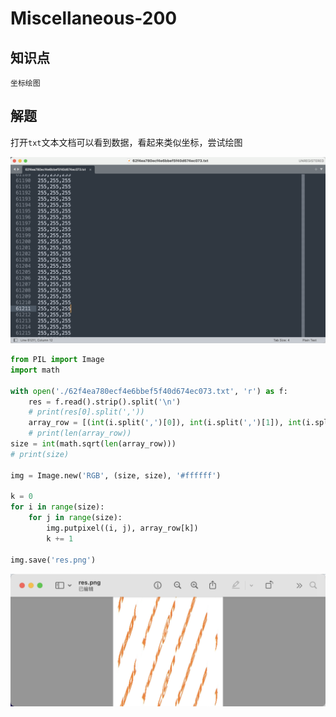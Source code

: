 # Miscellaneous-200

## 知识点

`坐标绘图`

## 解题

打开`txt`文本文档可以看到数据，看起来类似坐标，尝试绘图

![](./img/Miscellaneous-200-1.png)

```python
from PIL import Image
import math

with open('./62f4ea780ecf4e6bbef5f40d674ec073.txt', 'r') as f:
    res = f.read().strip().split('\n')
    # print(res[0].split(','))
    array_row = [(int(i.split(',')[0]), int(i.split(',')[1]), int(i.split(',')[2])) for i in res]
    # print(len(array_row))
size = int(math.sqrt(len(array_row)))
# print(size)

img = Image.new('RGB', (size, size), '#ffffff')

k = 0
for i in range(size):
    for j in range(size):
        img.putpixel((i, j), array_row[k])
        k += 1

img.save('res.png')
```

![](./img/Miscellaneous-200-2.png)

